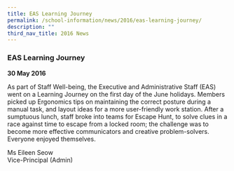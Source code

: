```yaml
---
title: EAS Learning Journey
permalink: /school-information/news/2016/eas-learning-journey/
description: ""
third_nav_title: 2016 News
---
```

### **EAS Learning Journey**
**30 May 2016** 

As part of Staff Well-being, the Executive and Administrative Staff (EAS) went on a Learning Journey on the first day of the June holidays. Members picked up Ergonomics tips on maintaining the correct posture during a manual task, and layout ideas for a more user-friendly work station. After a sumptuous lunch, staff broke into teams for Escape Hunt, to solve clues in a race against time to escape from a locked room; the challenge was to become more effective communicators and creative problem-solvers. Everyone enjoyed themselves. 

Ms Eileen Seow<br>
Vice-Principal (Admin)